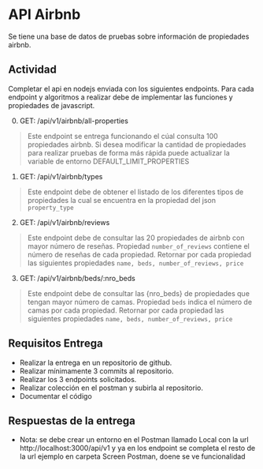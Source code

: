 # API Airbnb

Se tiene una base de datos de pruebas sobre información de propiedades airbnb.

## Actividad
Completar el api en nodejs enviada con los siguientes endpoints.
Para cada endpoint y algoritmos a realizar debe de implementar las funciones y propiedades de javascript.


0. GET: /api/v1/airbnb/all-properties
> Este endpoint se entrega funcionando el cúal consulta 100 propiedades airbnb.
Si desea modificar la cantidad de propiedades para realizar pruebas de forma más rápida puede actualizar la variable de entorno DEFAULT_LIMIT_PROPERTIES


1. GET: /api/v1/airbnb/types
> Este endpoint debe de obtener el listado de los diferentes tipos de propiedades la cual se encuentra en la propiedad del json `property_type`

2. GET: /api/v1/airbnb/reviews 
> Este endpoint debe de consultar las 20 propiedades de airbnb con mayor número de reseñas. Propiedad `number_of_reviews` contiene el número de reseñas de cada propiedad.
Retornar por cada propiedad las siguientes propiedades
`name, beds, number_of_reviews, price`

3. GET: /api/v1/airbnb/beds/:nro_beds
> Este endpoint debe de consultar las {nro_beds} de propiedades que tengan mayor número de camas. Propiedad `beds` indica el número de camas por cada propiedad.
Retornar por cada propiedad las siguientes propiedades
`name, beds, number_of_reviews, price`


## Requisitos Entrega
- Realizar la entrega en un repositorio de github.
- Realizar mínimamente 3 commits al repositorio.
- Realizar los 3 endpoints solicitados.
- Realizar colección en el postman y subirla al repositorio.
- Documentar el código

## Respuestas de la entrega
- Nota: se debe crear un entorno en el Postman  llamado Local con la url http://localhost:3000/api/v1 y ya en los endpoint se completa el resto de la url ejemplo en carpeta Screen Postman, doene se ve funcionalidad
